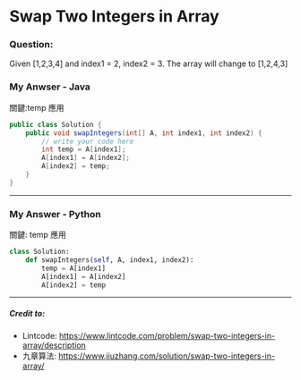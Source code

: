 # Swap Two Integers in Array
### Question:
Given [1,2,3,4] and index1 = 2, index2 = 3. The array will change to [1,2,4,3]

### My Anwser - Java
關鍵:temp 應用
```Java
public class Solution {
    public void swapIntegers(int[] A, int index1, int index2) {
        // write your code here
        int temp = A[index1];
        A[index1] = A[index2];
        A[index2] = temp;
    }
}
```

***

### My Answer - Python
關鍵: temp 應用
```Python
class Solution:
    def swapIntegers(self, A, index1, index2):
        temp = A[index1]
        A[index1] = A[index2]
        A[index2] = temp


```


***

##### Credit to:
* Lintcode: https://www.lintcode.com/problem/swap-two-integers-in-array/description
* 九章算法: https://www.jiuzhang.com/solution/swap-two-integers-in-array/
